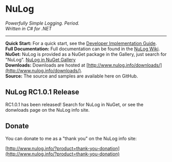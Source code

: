 # NuLog
_Powerfully Simple Logging. Period._  
_Written in C# for .NET_
***
**Quick Start:** For a quick start, see the [Developer Implementation Guide](https://github.com/ivanpointer/NuLog/wiki#developer-implementation-quick-start-guide).  
**Full Documentation:** Full documentation can be found in the [NuLog Wiki](https://github.com/ivanpointer/NuLog/wiki).  
**NuGet:** NuLog is provided as a NuGet package in the Gallery, just search for "NuLog".  [NuLog in NuGet Gallery](http://www.nuget.org/packages?q=NuLog)  
**Downloads:** Downloads are hosted at [http://www.nulog.info/downloads/](http://www.nulog.info/downloads/).  
**Source:** The source and samples are available here on GitHub.  

## NuLog RC1.0.1 Release
RC1.0.1 has been released!  Search for NuLog in NuGet, or see the donwloads page on the NuLog info site.

## Donate
You can donate to me as a "thank you" on the NuLog info site:

[http://www.nulog.info/?product=thank-you-donation](http://www.nulog.info/?product=thank-you-donation)

